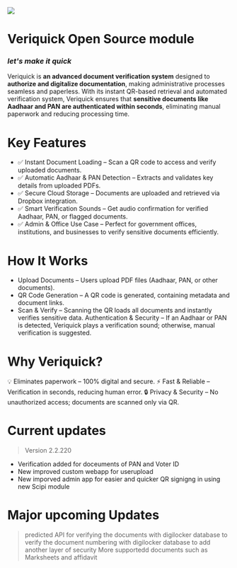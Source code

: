 ![](https://github.com/user-attachments/assets/792990f5-d14b-4748-aa5f-172783c17faa)

# Veriquick Open Source module 
### *let's make it quick*


Veriquick is **an advanced document verification system** designed to **authorize and digitalize documentation**, making administrative processes seamless and paperless. With its instant QR-based retrieval and automated verification system, Veriquick ensures that **sensitive documents like Aadhaar and PAN are authenticated within seconds**, eliminating manual paperwork and reducing processing time.

# Key Features
+ ✅ Instant Document Loading – Scan a QR code to access and verify uploaded documents.
+ ✅ Automatic Aadhaar & PAN Detection – Extracts and validates key details from uploaded PDFs.
+ ✅ Secure Cloud Storage – Documents are uploaded and retrieved via Dropbox integration.
+ ✅ Smart Verification Sounds – Get audio confirmation for verified Aadhaar, PAN, or flagged documents.
+ ✅ Admin & Office Use Case – Perfect for government offices, institutions, and businesses to verify sensitive documents efficiently.

# **How It Works**
+ Upload Documents – Users upload PDF files (Aadhaar, PAN, or other documents).
+ QR Code Generation – A QR code is generated, containing metadata and document links.
+ Scan & Verify – Scanning the QR loads all documents and instantly verifies sensitive data.
Authentication & Security – If an Aadhaar or PAN is detected, Veriquick plays a verification sound; otherwise, manual verification is suggested.

# Why Veriquick?
💡 Eliminates paperwork – 100% digital and secure.
⚡ Fast & Reliable – Verification in seconds, reducing human error.
🔒 Privacy & Security – No unauthorized access; documents are scanned only via QR.


# Current updates 
> Version 2.2.220
+ Verification added for doceuments of PAN and Voter ID
+ New improved custom webapp for userupload
+ New imporved admin app for easier and quicker QR signigng in using new Scipi module

# Major upcoming Updates 
> predicted API for verifying the documents with digilocker database to verify the document numbering with digilocker database to add another layer of security
> More supportedd documents such as Marksheets and affidavit

